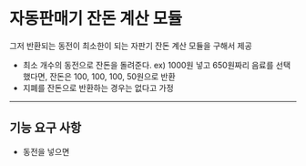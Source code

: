 
# 자동판매기 잔돈 계산 모듈

그저 반환되는 동전이 최소한이 되는 자판기 잔돈 계산 모듈을 구해서 제공

- 최소 개수의 동전으로 잔돈을 돌려준다.
  ex) 1000원 넣고 650원짜리 음료를 선택했다면, 잔돈은 100, 100, 100, 50원으로 반환
- 지폐를 잔돈으로 반환하는 경우는 없다고 가정

---

## 기능 요구 사항

- 동전을 넣으면 